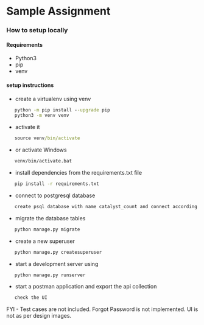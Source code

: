 # Sample Assignment


### How to setup locally
#### Requirements

- Python3
- pip
- venv


#### setup instructions

- create   a virtualenv using venv
```cmd
   python -m pip install --upgrade pip
   python3 -m venv venv
   ```
- activate it 
```cmd
   source venv/bin/activate
   ```
- or activate Windows
```cmd
   venv/bin/activate.bat
   ```
- install dependencies from the requirements.txt file
```cmd
   pip install -r requirements.txt
   ```
- connect to postgresql database
```cmd
   create psql database with name catalyst_count and connect according to django settings
   ```

- migrate the database tables
```cmd
   python manage.py migrate
   ```
- create a new superuser
```cmd
   python manage.py createsuperuser
   ```
- start a development server using 
```cmd
   python manage.py runserver
   ```

- start a postman application and export the api collection
```cmd
   check the UI
   ```

FYI - 
  Test cases are not included.
  Forgot Password is not implemented.
  UI is not as per design images.







